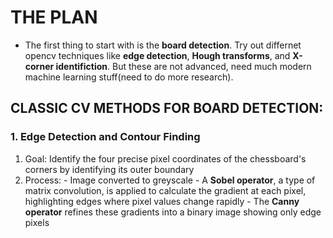 # THE PLAN

- The first thing to start with is the __board detection__. Try out differnet opencv techniques like **edge detection**, **Hough transforms**, and **X-corner identifiction**. But these are not advanced, need much modern machine learning stuff(need to do more research).


## CLASSIC CV METHODS FOR BOARD DETECTION:

### 1. Edge Detection and Contour Finding
1. Goal: Identify the four precise pixel coordinates of the chessboard's corners by identifying its outer boundary
2. Process:
       - Image converted to greyscale
       - A **Sobel operator**, a type of matrix convolution, is applied to calculate the gradient at each pixel, highlighting edges where pixel values change rapidly
       - The **Canny operator** refines these gradients into a binary image showing only edge pixels
   
